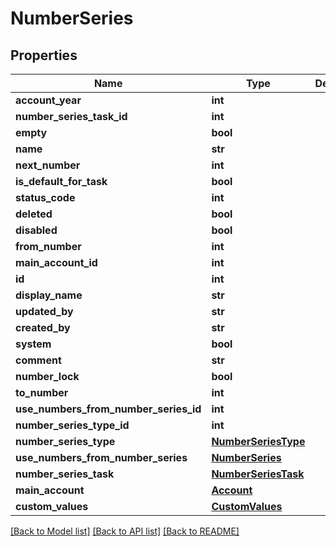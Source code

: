# NumberSeries

## Properties
Name | Type | Description | Notes
------------ | ------------- | ------------- | -------------
**account_year** | **int** |  | [optional] 
**number_series_task_id** | **int** |  | [optional] 
**empty** | **bool** |  | [optional] 
**name** | **str** |  | [optional] 
**next_number** | **int** |  | [optional] 
**is_default_for_task** | **bool** |  | [optional] 
**status_code** | **int** |  | [optional] 
**deleted** | **bool** |  | [optional] 
**disabled** | **bool** |  | [optional] 
**from_number** | **int** |  | [optional] 
**main_account_id** | **int** |  | [optional] 
**id** | **int** |  | [optional] 
**display_name** | **str** |  | [optional] 
**updated_by** | **str** |  | [optional] 
**created_by** | **str** |  | [optional] 
**system** | **bool** |  | [optional] 
**comment** | **str** |  | [optional] 
**number_lock** | **bool** |  | [optional] 
**to_number** | **int** |  | [optional] 
**use_numbers_from_number_series_id** | **int** |  | [optional] 
**number_series_type_id** | **int** |  | [optional] 
**number_series_type** | [**NumberSeriesType**](NumberSeriesType.md) |  | [optional] 
**use_numbers_from_number_series** | [**NumberSeries**](NumberSeries.md) |  | [optional] 
**number_series_task** | [**NumberSeriesTask**](NumberSeriesTask.md) |  | [optional] 
**main_account** | [**Account**](Account.md) |  | [optional] 
**custom_values** | [**CustomValues**](CustomValues.md) |  | [optional] 

[[Back to Model list]](../README.md#documentation-for-models) [[Back to API list]](../README.md#documentation-for-api-endpoints) [[Back to README]](../README.md)

